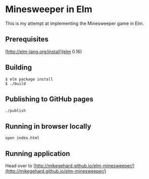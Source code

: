 # Minesweeper in Elm

This is my attempt at implementing the Minesweeper game in Elm.

## Prerequisites

[http://elm-lang.org/install](elm 0.16)

## Building
```
$ elm package install
$ ./build
```

## Publishing to GitHub pages

`./publish`

## Running in browser locally

`open index.html`

## Running application

Head over to [http://mikegehard.github.io/elm-minesweeper/](http://mikegehard.github.io/elm-minesweeper/)
